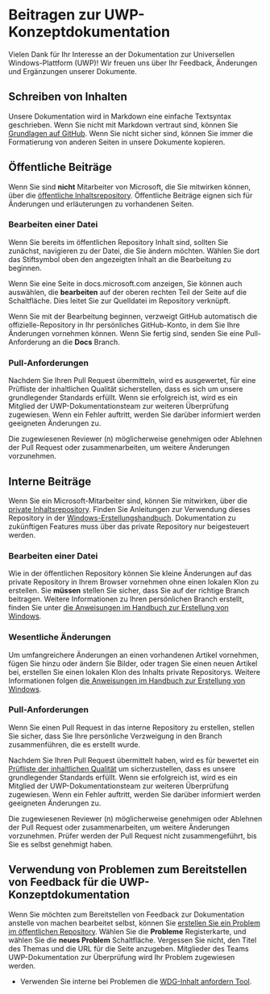 # <a name="contributing-to-uwp-conceptual-documentation"></a>Beitragen zur UWP-Konzeptdokumentation

Vielen Dank für Ihr Interesse an der Dokumentation zur Universellen Windows-Plattform (UWP)! Wir freuen uns über Ihr Feedback, Änderungen und Ergänzungen unserer Dokumente.

## <a name="writing-content"></a>Schreiben von Inhalten

Unsere Dokumentation wird in Markdown eine einfache Textsyntax geschrieben. Wenn Sie nicht mit Markdown vertraut sind, können Sie [Grundlagen auf GitHub](https://guides.github.com/features/mastering-markdown/). Wenn Sie nicht sicher sind, können Sie immer die Formatierung von anderen Seiten in unsere Dokumente kopieren.

## <a name="public-contributions"></a>Öffentliche Beiträge

Wenn Sie sind **nicht** Mitarbeiter von Microsoft, die Sie mitwirken können, über die [öffentliche Inhaltsrepository](https://github.com/MicrosoftDocs/windows-uwp). Öffentliche Beiträge eignen sich für Änderungen und erläuterungen zu vorhandenen Seiten.

### <a name="editing-a-file"></a>Bearbeiten einer Datei

Wenn Sie bereits im öffentlichen Repository Inhalt sind, sollten Sie zunächst, navigieren zu der Datei, die Sie ändern möchten. Wählen Sie dort das Stiftsymbol oben den angezeigten Inhalt an die Bearbeitung zu beginnen.

Wenn Sie eine Seite in docs.microsoft.com anzeigen, Sie können auch auswählen, die **bearbeiten** auf der oberen rechten Teil der Seite auf die Schaltfläche. Dies leitet Sie zur Quelldatei im Repository verknüpft.

Wenn Sie mit der Bearbeitung beginnen, verzweigt GitHub automatisch die offizielle-Repository in Ihr persönliches GitHub-Konto, in dem Sie Ihre Änderungen vornehmen können. Wenn Sie fertig sind, senden Sie eine Pull-Anforderung an die **Docs** Branch.

### <a name="pull-requests"></a>Pull-Anforderungen

Nachdem Sie Ihren Pull Request übermitteln, wird es ausgewertet, für eine Prüfliste der inhaltlichen Qualität sicherstellen, dass es sich um unsere grundlegender Standards erfüllt. Wenn sie erfolgreich ist, wird es ein Mitglied der UWP-Dokumentationsteam zur weiteren Überprüfung zugewiesen. Wenn ein Fehler auftritt, werden Sie darüber informiert werden geeigneten Änderungen zu.

Die zugewiesenen Reviewer (n) möglicherweise genehmigen oder Ablehnen der Pull Request oder zusammenarbeiten, um weitere Änderungen vorzunehmen.

## <a name="internal-contributions"></a>Interne Beiträge

Wenn Sie ein Microsoft-Mitarbeiter sind, können Sie mitwirken, über die [private Inhaltsrepository](https://cpubwin.visualstudio.com/_git/windows-uwp). Finden Sie Anleitungen zur Verwendung dieses Repository in der [Windows-Erstellungshandbuch](https://review.docs.microsoft.com/windows-authoring-guide/uwp/?branch=master). Dokumentation zu zukünftigen Features muss über das private Repository nur beigesteuert werden.

### <a name="editing-a-file"></a>Bearbeiten einer Datei

Wie in der öffentlichen Repository können Sie kleine Änderungen auf das private Repository in Ihrem Browser vornehmen ohne einen lokalen Klon zu erstellen. Sie **müssen** stellen Sie sicher, dass Sie auf der richtige Branch beitragen. Weitere Informationen zu Ihren persönlichen Branch erstellt, finden Sie unter [die Anweisungen im Handbuch zur Erstellung von Windows](https://review.docs.microsoft.com/windows-authoring-guide/uwp/conceptual/branches?branch=master).

### <a name="making-substantial-changes"></a>Wesentliche Änderungen

Um umfangreichere Änderungen an einen vorhandenen Artikel vornehmen, fügen Sie hinzu oder ändern Sie Bilder, oder tragen Sie einen neuen Artikel bei, erstellen Sie einen lokalen Klon des Inhalts private Repositorys. Weitere Informationen folgen [die Anweisungen im Handbuch zur Erstellung von Windows](https://review.docs.microsoft.com/windows-authoring-guide/uwp/conceptual/).

### <a name="pull-requests"></a>Pull-Anforderungen

Wenn Sie einen Pull Request in das interne Repository zu erstellen, stellen Sie sicher, dass Sie Ihre persönliche Verzweigung in den Branch zusammenführen, die es erstellt wurde.

Nachdem Sie Ihren Pull Request übermittelt haben, wird es für bewertet ein [Prüfliste der inhaltlichen Qualität](https://review.docs.microsoft.com/windows-authoring-guide/managing-contributions/editorial-checklist?branch=master) um sicherzustellen, dass es unsere grundlegender Standards erfüllt. Wenn sie erfolgreich ist, wird es ein Mitglied der UWP-Dokumentationsteam zur weiteren Überprüfung zugewiesen. Wenn ein Fehler auftritt, werden Sie darüber informiert werden geeigneten Änderungen zu.

Die zugewiesenen Reviewer (n) möglicherweise genehmigen oder Ablehnen der Pull Request oder zusammenarbeiten, um weitere Änderungen vorzunehmen. Prüfer werden der Pull Request nicht zusammengeführt, bis Sie es selbst genehmigt haben.

## <a name="using-issues-to-provide-feedback-on-uwp-conceptual-documentation"></a>Verwendung von Problemen zum Bereitstellen von Feedback für die UWP-Konzeptdokumentation

Wenn Sie möchten zum Bereitstellen von Feedback zur Dokumentation anstelle von machen bearbeitet selbst, können Sie [erstellen Sie ein Problem im öffentlichen Repository](https://github.com/MicrosoftDocs/windows-uwp/issues). Wählen Sie die **Probleme** Registerkarte, und wählen Sie die **neues Problem** Schaltfläche. Vergessen Sie nicht, den Titel des Themas und die URL für die Seite anzugeben. Mitglieder des Teams UWP-Dokumentation zur Überprüfung wird Ihr Problem zugewiesen werden.

* Verwenden Sie interne bei Problemen die [WDG-Inhalt anfordern Tool](https://aka.ms/pubrequest).
